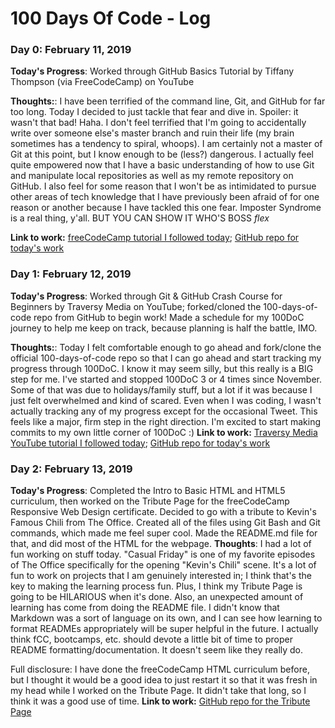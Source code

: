 # 100 Days Of Code - Log

### Day 0: February 11, 2019
**Today's Progress**: Worked through GitHub Basics Tutorial by Tiffany Thompson (via FreeCodeCamp) on YouTube

**Thoughts:**: I have been terrified of the command line, Git, and GitHub for far too long. Today I decided to just tackle that fear and dive in. Spoiler: it wasn't that bad! Haha. I don't feel terrified that I'm going to accidentally write over someone else's master branch and ruin their life (my brain sometimes has a tendency to spiral, whoops). I am certainly not a master of Git at this point, but I know enough to be (less?) dangerous. I actually feel quite empowered now that I have a basic understanding of how to use Git and manipulate local repositories as well as my remote repository on GitHub. I also feel for some reason that I won't be as intimidated to pursue other areas of tech knowledge that I have previously been afraid of for one reason or another because I have tackled this one fear. Imposter Syndrome is a real thing, y'all. BUT YOU CAN SHOW IT WHO'S BOSS *flex*

**Link to work:** [freeCodeCamp tutorial I followed today](https://www.youtube.com/watch?v=x0EYpi38Yp);
[GitHub repo for today's work](https://github.com/ibeepboop/testing123)

### Day 1: February 12, 2019
**Today's Progress**: Worked through Git & GitHub Crash Course for Beginners by Traversy Media on YouTube; forked/cloned the 100-days-of-code repo from GitHub to begin work! Made a schedule for my 100DoC journey to help me keep on track, because planning is half the battle, IMO.

**Thoughts:**: Today I felt comfortable enough to go ahead and fork/clone the official 100-days-of-code repo so that I can go ahead and start tracking my progress through 100DoC. I know it may seem silly, but this really is a BIG step for me. I've started and stopped 100DoC 3 or 4 times since November. Some of that was due to holidays/family stuff, but a lot if it was because I just felt overwhelmed and kind of scared. Even when I was coding, I wasn't actually tracking any of my progress except for the occasional Tweet. This feels like a major, firm step in the right direction. I'm excited to start making commits to my own little corner of 100DoC :)
**Link to work:** [Traversy Media YouTube tutorial I followed today](https://www.youtube.com/watch?v=SWYqp7iY_Tc);
[GitHub repo for today's work](https://github.com/ibeepboop/myAppSample)

### Day 2: February 13, 2019
**Today's Progress**: Completed the Intro to Basic HTML and HTML5 curriculum, then worked on the Tribute Page for the freeCodeCamp Responsive Web Design certificate. Decided to go with a tribute to Kevin's Famous Chili from The Office. Created all of the files using Git Bash and Git commands, which made me feel super cool. Made the README.md file for that, and did most of the HTML for the webpage. 
**Thoughts**: I had a lot of fun working on stuff today. "Casual Friday" is one of my favorite episodes of The Office specifically for the opening "Kevin's Chili" scene. It's a lot of fun to work on projects that I am genuinely interested in; I think that's the key to making the learning process fun. Plus, I think my Tribute Page is going to be HILARIOUS when it's done. Also, an unexpected amount of learning has come from doing the README file. I didn't know that Markdown was a sort of language on its own, and I can see how learning to format READMEs appropriately will be super helpful in the future. I actually think fCC, bootcamps, etc. should devote a little bit of time to proper README formatting/documentation. It doesn't seem like they really do.

 Full disclosure: I have done the freeCodeCamp HTML curriculum before, but I thought it would be a good idea to just restart it so that it was fresh in my head while I worked on the Tribute Page. It didn't take that long, so I think it was a good use of time.
**Link to work:** [GitHub repo for the Tribute Page](https://github.com/ibeepboop/freeCodeCamp-Tribute-Page)
